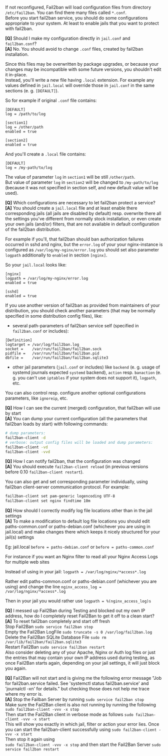 If not reconfigured, Fail2ban will load configuration files from directory `/etc/fail2ban`. You can find there many files called `*.conf`.<br/>
Before you start fail2ban service, you should do some configurations appropriate to your system. At least to enable jails that you want to protect with fail2ban.

**[Q]** Should I make my configuration directly in `jail.conf` and `fail2ban.conf`?<br/>
**[A]** No. You should avoid to change `.conf` files, created by fail2ban installation.

Since this files may be overwritten by package upgrades, or because your changes may be incompatible with some future versions, you shouldn't edit it in-place.<br/>
Instead, you'll write a new file having `.local` extension. For example any values defined in `jail.local` will override those in `jail.conf` in the same sections (e. g. `[DEFAULT]`).

So for example if original `.conf` file contains:
```
[DEFAULT]
log = /path/to/log

[section1]
log = /other/path
enabled = true

[section2]
enabled = true
```
And you'll create a `.local` file contains:
```
[DEFAULT]
log = /my-path/to/log
```
The value of parameter `log` in `section1` will be still `/other/path`.<br/>
But value of parameter `log` in `section2` will be changed to `/my-path/to/log` (because it was not specified in section self, and new default value will be used).

**[Q]** Which configurations are necessary to let fail2ban protect a service?<br/>
**[A]** You should create a `jail.local` file and at least enable there corresponding jails (all jails are disabled by default) resp. overwrite there all the settings you've different from normally stock installation, or even create your own jails (and/or) filters, that are not available in default configuration of the fail2ban distribution.

For example if you'll, that fail2ban should ban authorization failures occurred in sshd and nginx, but the `error.log` of your your nginx-instance is configured as `/var/log/my-nginx/error.log` you should set also parameter `logpath` additionally to `enabled` in section `[nginx]`.

So your `jail.local` looks like:
```
[nginx]
logpath = /var/log/my-nginx/error.log
enabled = true

[sshd]
enabled = true
```

If you use another version of fail2ban as provided from maintainers of your distribution, you should check another parameters (that may be normally specified in some distribution config files), like:
- several path-parameters of fail2ban service self (specified in `fail2ban.conf` or includes):
```
[Definition]
logtarget = /var/log/fail2ban.log
socket =    /var/run/fail2ban/fail2ban.sock
pidfile =   /var/run/fail2ban/fail2ban.pid
dbfile =    /var/run/fail2ban/fail2ban.sqlite3
```
- other jail parameters (`jail.conf` or includes) like `backend` (e. g. usage of systemd journals expected `systemd` backend), `action` resp. `banaction` (e. g. you can't use `iptables` if your system does not support it), `logpath`, etc.

You can also control resp. configure another optional configurations parameters, like `ignoreip`, etc.

**[Q]** How I can see the current (merged) configuration, that fail2ban will use by start<br/>
**[A]** You can dump your current configuration (all the parameters that fail2ban loads by start) with following commands:
```bash
# dump parameters:
fail2ban-client -d
# verbose: output config files will be loaded and dump parameters:
fail2ban-client -vd
fail2ban-client -vvd
```

**[Q]** How I can notify fail2ban, that the configuration was changed<br/>
**[A]** You should execute `fail2ban-client reload` (in previous versions before 0.10 `fail2ban-client restart`).<br/> 

You can also get and set corresponding parameter individually, using fail2ban client-server communication protocol. For example:
```bash
fail2ban-client set pam-generic logencoding UTF-8
fail2ban-client set nginx findtime 10m
```

**[Q]** How should I correctly modify log file locations other than in the jail settings<br/>
**[A]** To make a modification to default log file locations you should edit paths-common.conf or paths-debian.conf (whichever you are using in jail.local) and make changes there which keeps it nicely structured for your jail(s) settings<br/>

Eg: jail.local
`before = paths-debian.conf`
or
`before = paths-common.conf`

For instance if you want an Nginx filter to read all your Nginx Access Logs for multiple web sites

Instead of using in your jail:
`logpath = /var/log/nginx/*access*.log`

Rather edit paths-common.conf or paths-debian.conf (whichever you are using) and change the line
`nginx_access_log = /var/log/nginx/*access*.log`

Then in your jail you would rather use
`logpath = %(nginx_access_log)s`


**[Q]** I messed up Fail2Ban during Testing and blocked out my own IP address, how do I completely reset Fail2Ban to get it off to a clean start?<br/>
**[A]**
To reset fail2ban completely and start off fresh<br/>
Stop Fail2Ban
`sudo service fail2ban stop`<br/>
Empty the Fail2Ban LogFile
`sudo truncate -s 0 /var/log/fail2ban.log`<br/>
Delete the Fail2Ban SQLite Database File
`sudo rm /var/lib/fail2ban/fail2ban.sqlite3`<br/>
Restart Fail2Ban
`sudo service fail2ban restart`<br/>
Also consider deleting any of your Apache, Nginx or Auth log files or just the entries that may contain your own IP address used during testing, as once Fail2Ban starts again, depending on your jail settings, it will just block you again.

**[Q]** Fail2Ban will not start and is giving me the following error message "Job for fail2ban.service failed. See 'systemctl status fail2ban.service' and 'journalctl -xn' for details." but checking those does not help me trace where my error is.<br/>
**[A]** 
Stop the Failban Server by running
`sudo service fail2ban stop`<br/>
Make sure the Fail2Ban client is also not running by running the following
`sudo fail2ban-client -vvv -x stop`<br/>
Then start the Fail2Ban client in verbose mode as follows
`sudo fail2ban-client -vvv -x start`<br/>
This will show you exactly in which jail, filter or action your error lies.
Once you can start the fail2ban-client successfully using `sudo fail2ban-client -vvv -x start`<br/>
Then stop it again using <br/>
`sudo fail2ban-client -vvv -x stop`
and then start the Fail2Ban Server
`sudo service fail2ban restart`